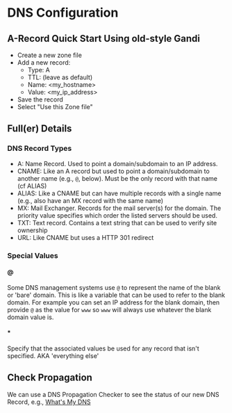DNS Configuration
=================

A-Record Quick Start Using old-style Gandi
------------------------------------------

- Create a new zone file
- Add a new record:
    - Type: A
    - TTL: (leave as default)
    - Name: <my_hostname>
    - Value: <my_ip_address>
- Save the record
- Select "Use this Zone file"


Full(er) Details
----------------

### DNS Record Types ###

- A: Name Record. Used to point a domain/subdomain to an IP address.
- CNAME: Like an A record but used to point a domain/subdomain to another name (e.g., `@`, below). Must be the only record with that
  name (cf ALIAS)
- ALIAS: Like a CNAME but can have multiple records with a single name (e.g., also have an MX record with the same name)
- MX: Mail Exchanger. Records for the mail server(s) for the domain. The priority value specifies which order the listed servers should
    be used.
- TXT: Text record. Contains a text string that can be used to verify site ownership
- URL: Like CNAME but uses a HTTP 301 redirect

### Special Values ###

#### @ ####
Some DNS management systems use `@` to represent the name of the blank or 'bare' domain. This is like a variable that can be used to 
refer to the blank domain. For example you can set an IP address for the blank domain, then provide `@` as the value for `www` so `www`
will always use whatever the blank domain value is.

#### * ####
Specify that the associated values be used for any record that isn't specified. AKA 'everything else'



Check Propagation
-----------------

We can use a DNS Propagation Checker to see the status of our new DNS Record, e.g., 
[What's My DNS](https://www.whatsmydns.net/#A/lucy.koumparossoftware.com)
